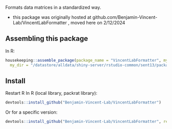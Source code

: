 Formats data matrices in a standardized way.

* this package was originally hosted at github.com/Benjamin-Vincent-Lab/VincentLabFormatter , moved here on 2/12/2024

## Assembling this package
In R:
``` r
housekeeping::assemble_package(package_name = "VincentLabFormatter", my_version = "0.0-1",
  my_dir = "/datastore/alldata/shiny-server/rstudio-common/sent13/packages/VincentLabFormatter")
```

## Install
Restart R
In R (local library, packrat library):
``` r
devtools::install_github("Benjamin-Vincent-Lab/VincentLabFormatter")
```

Or for a specific version:
``` r
devtools::install_github("Benjamin-Vincent-Lab/VincentLabFormatter", ref = "0.0-1")
```
